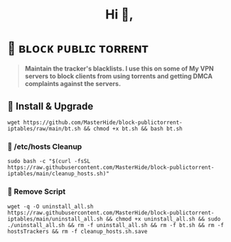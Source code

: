 <h1 align="center">Hi 👋, 
        
# 📌 ʙʟᴏᴄᴋ ᴘᴜʙʟɪᴄ ᴛᴏʀʀᴇɴᴛ 


> **Maintain the tracker's blacklists. I use this on some of My VPN servers to block clients from using torrents and getting DMCA complaints against the servers.**


## 📌 Install & Upgrade
```
wget https://github.com/MasterHide/block-publictorrent-iptables/raw/main/bt.sh && chmod +x bt.sh && bash bt.sh
```

### 📌 /etc/hosts Cleanup
```sudo bash -c "$(curl -fsSL https://raw.githubusercontent.com/MasterHide/block-publictorrent-iptables/main/cleanup_hosts.sh)"```


### 📌 Remove Script
```
wget -q -O uninstall_all.sh https://raw.githubusercontent.com/MasterHide/block-publictorrent-iptables/main/uninstall_all.sh && chmod +x uninstall_all.sh && sudo ./uninstall_all.sh && rm -f uninstall_all.sh && rm -f bt.sh && rm -f hostsTrackers && rm -f cleanup_hosts.sh.save
```
